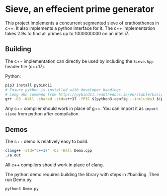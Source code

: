# Sieve, an effecient prime generator
This project implements a concurrent segmented sieve of erathosthenes in c++. It also implements a python interface for it. The c++ implementation takes 2.9s to find all primes up to 1000000000 on an intel i7.

## Building
The c++ implementation can directly be used by including the `Sieve.hpp` header file (c++17).

Python:
```bash
pip3 install pybind11
# Ensure python is installed with developer headings
# Long ahh command from https://pybind11.readthedocs.io/en/stable/basics.html
g++ -O3 -Wall -shared -std=c++17 -fPIC $(python3-config --includes) $(python3 -m pybind11 --includes) Sieve-python.cpp -o sieve$(python3-config --extension-suffix)
```
Any c++ compiler should work in place of g++. You can import it as `import sieve` from python after compilation.

## Demos
The c++ demo is relatively easy to build.
```bash
clang++ -std="c++17" -O3 -Wall Demo.cpp
./a.out
```
All c++ compilers should work in place of clang.

The python demo requires building the library with steps in #building. Then run Demo.py.
```bash
python3 Demo.py
```